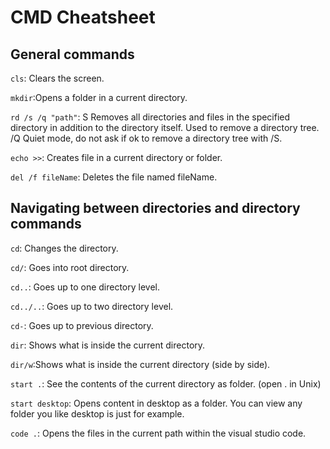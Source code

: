 # CMD Cheatsheet

## General commands

`cls`: Clears the screen.

`mkdir`:Opens a folder in a current directory.

`rd /s /q "path"`: S Removes all directories and files in the specified directory in addition to the directory itself. Used to remove a directory tree. /Q Quiet mode, do not ask if ok to remove a directory tree with /S.

`echo >>`: Creates file in a current directory or folder.

`del /f fileName`: Deletes the file named fileName.

## Navigating between directories and directory commands

`cd`: Changes the directory.

`cd/`: Goes into root directory.

`cd..`: Goes up to one directory level.

`cd../..`: Goes up to two directory level.

`cd-`: Goes up to previous directory.

`dir`: Shows what is inside the current directory.

`dir/w`:Shows what is inside the current directory (side by side).

`start .`: See the contents of the current directory as folder. (open . in Unix)

`start desktop`: Opens content in desktop as a folder. You can view any folder you like desktop is just for example.  

`code .`: Opens the files in the current path within the visual studio code. 
